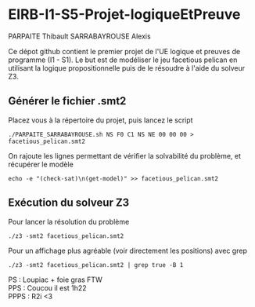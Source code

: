 # EIRB-I1-S5-Projet-logiqueEtPreuve
PARPAITE Thibault
SARRABAYROUSE Alexis

Ce dépot github contient le premier projet de l'UE logique et preuves de programme (I1 - S1).
Le but est de modéliser le jeu facetious pelican en utilisant la logique propositionnelle puis de le résoudre à l'aide du solveur Z3.

## Générer le fichier .smt2

Placez vous à la répertoire du projet, puis lancez le script
```
./PARPAITE_SARRABAYROUSE.sh NS F0 C1 NS NE 00 00 00 > facetious_pelican.smt2
```

On rajoute les lignes permettant de vérifier la solvabilité du problème, et récupérer le modèle
```
echo -e "(check-sat)\n(get-model)" >> facetious_pelican.smt2
```

## Exécution du solveur Z3 

Pour lancer la résolution du problème
```
./z3 -smt2 facetious_pelican.smt2
```

Pour un affichage plus agréable (voir directement les positions) avec grep
```
./z3 -smt2 facetious_pelican.smt2 | grep true -B 1
```


PS : Loupiac + foie gras FTW  
PPS : Coucou il est 1h22  
PPPS : R2i <3
